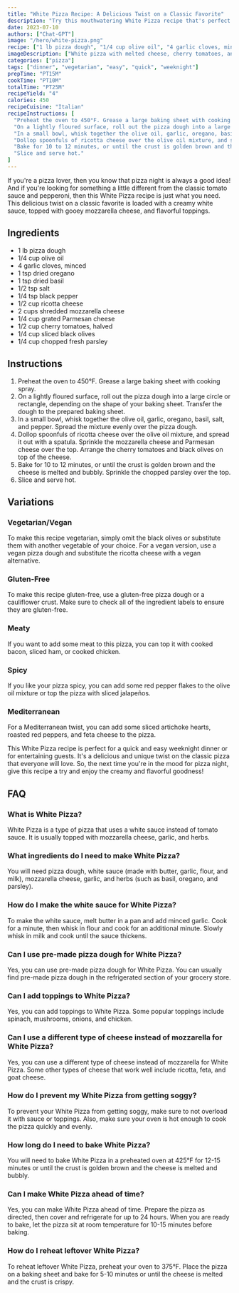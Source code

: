 ```yaml
---
title: "White Pizza Recipe: A Delicious Twist on a Classic Favorite"
description: "Try this mouthwatering White Pizza recipe that's perfect for pizza night with family and friends. It's a delicious twist on the classic favorite with a creamy white sauce, topped with gooey mozzarella cheese, and flavorful toppings."
date: 2023-07-10
authors: ["Chat-GPT"]
image: "/hero/white-pizza.png"
recipe: ["1 lb pizza dough", "1/4 cup olive oil", "4 garlic cloves, minced", "1 tsp dried oregano", "1 tsp dried basil", "1/2 tsp salt", "1/4 tsp black pepper", "1/2 cup ricotta cheese", "2 cups shredded mozzarella cheese", "1/4 cup grated Parmesan cheese", "1/2 cup cherry tomatoes, halved", "1/4 cup sliced black olives", "1/4 cup chopped fresh parsley"]
imageDescription: ["White pizza with melted cheese, cherry tomatoes, and olives on top"]
categories: ["pizza"]
tags: ["dinner", "vegetarian", "easy", "quick", "weeknight"]
prepTime: "PT15M"
cookTime: "PT10M"
totalTime: "PT25M"
recipeYield: "4"
calories: 450
recipeCuisine: "Italian"
recipeInstructions: [
  "Preheat the oven to 450°F. Grease a large baking sheet with cooking spray.",
  "On a lightly floured surface, roll out the pizza dough into a large circle or rectangle, depending on the shape of your baking sheet. Transfer the dough to the prepared baking sheet.",
  "In a small bowl, whisk together the olive oil, garlic, oregano, basil, salt, and pepper. Spread the mixture evenly over the pizza dough.",
  "Dollop spoonfuls of ricotta cheese over the olive oil mixture, and spread it out with a spatula. Sprinkle the mozzarella cheese and Parmesan cheese over the top. Arrange the cherry tomatoes and black olives on top of the cheese.",
  "Bake for 10 to 12 minutes, or until the crust is golden brown and the cheese is melted and bubbly. Sprinkle the chopped parsley over the top.",
  "Slice and serve hot."
]
---
```


If you're a pizza lover, then you know that pizza night is always a good idea! And if you're looking for something a little different from the classic tomato sauce and pepperoni, then this White Pizza recipe is just what you need. This delicious twist on a classic favorite is loaded with a creamy white sauce, topped with gooey mozzarella cheese, and flavorful toppings.

## Ingredients

- 1 lb pizza dough
- 1/4 cup olive oil
- 4 garlic cloves, minced
- 1 tsp dried oregano
- 1 tsp dried basil
- 1/2 tsp salt
- 1/4 tsp black pepper
- 1/2 cup ricotta cheese
- 2 cups shredded mozzarella cheese
- 1/4 cup grated Parmesan cheese
- 1/2 cup cherry tomatoes, halved
- 1/4 cup sliced black olives
- 1/4 cup chopped fresh parsley

## Instructions

1. Preheat the oven to 450°F. Grease a large baking sheet with cooking spray.
2. On a lightly floured surface, roll out the pizza dough into a large circle or rectangle, depending on the shape of your baking sheet. Transfer the dough to the prepared baking sheet.
3. In a small bowl, whisk together the olive oil, garlic, oregano, basil, salt, and pepper. Spread the mixture evenly over the pizza dough.
4. Dollop spoonfuls of ricotta cheese over the olive oil mixture, and spread it out with a spatula. Sprinkle the mozzarella cheese and Parmesan cheese over the top. Arrange the cherry tomatoes and black olives on top of the cheese.
5. Bake for 10 to 12 minutes, or until the crust is golden brown and the cheese is melted and bubbly. Sprinkle the chopped parsley over the top.
6. Slice and serve hot.

## Variations

### Vegetarian/Vegan

To make this recipe vegetarian, simply omit the black olives or substitute them with another vegetable of your choice. For a vegan version, use a vegan pizza dough and substitute the ricotta cheese with a vegan alternative.

### Gluten-Free

To make this recipe gluten-free, use a gluten-free pizza dough or a cauliflower crust. Make sure to check all of the ingredient labels to ensure they are gluten-free.

### Meaty

If you want to add some meat to this pizza, you can top it with cooked bacon, sliced ham, or cooked chicken.

### Spicy

If you like your pizza spicy, you can add some red pepper flakes to the olive oil mixture or top the pizza with sliced jalapeños.

### Mediterranean

For a Mediterranean twist, you can add some sliced artichoke hearts, roasted red peppers, and feta cheese to the pizza.

This White Pizza recipe is perfect for a quick and easy weeknight dinner or for entertaining guests. It's a delicious and unique twist on the classic pizza that everyone will love. So, the next time you're in the mood for pizza night, give this recipe a try and enjoy the creamy and flavorful goodness!

## FAQ

### What is White Pizza?

White Pizza is a type of pizza that uses a white sauce instead of tomato sauce. It is usually topped with mozzarella cheese, garlic, and herbs.

### What ingredients do I need to make White Pizza?

You will need pizza dough, white sauce (made with butter, garlic, flour, and milk), mozzarella cheese, garlic, and herbs (such as basil, oregano, and parsley).

### How do I make the white sauce for White Pizza?

To make the white sauce, melt butter in a pan and add minced garlic. Cook for a minute, then whisk in flour and cook for an additional minute. Slowly whisk in milk and cook until the sauce thickens.

### Can I use pre-made pizza dough for White Pizza?

Yes, you can use pre-made pizza dough for White Pizza. You can usually find pre-made pizza dough in the refrigerated section of your grocery store.

### Can I add toppings to White Pizza?

Yes, you can add toppings to White Pizza. Some popular toppings include spinach, mushrooms, onions, and chicken.

### Can I use a different type of cheese instead of mozzarella for White Pizza?

Yes, you can use a different type of cheese instead of mozzarella for White Pizza. Some other types of cheese that work well include ricotta, feta, and goat cheese.

### How do I prevent my White Pizza from getting soggy?

To prevent your White Pizza from getting soggy, make sure to not overload it with sauce or toppings. Also, make sure your oven is hot enough to cook the pizza quickly and evenly.

### How long do I need to bake White Pizza?

You will need to bake White Pizza in a preheated oven at 425°F for 12-15 minutes or until the crust is golden brown and the cheese is melted and bubbly.

### Can I make White Pizza ahead of time?

Yes, you can make White Pizza ahead of time. Prepare the pizza as directed, then cover and refrigerate for up to 24 hours. When you are ready to bake, let the pizza sit at room temperature for 10-15 minutes before baking.

### How do I reheat leftover White Pizza?

To reheat leftover White Pizza, preheat your oven to 375°F. Place the pizza on a baking sheet and bake for 5-10 minutes or until the cheese is melted and the crust is crispy.